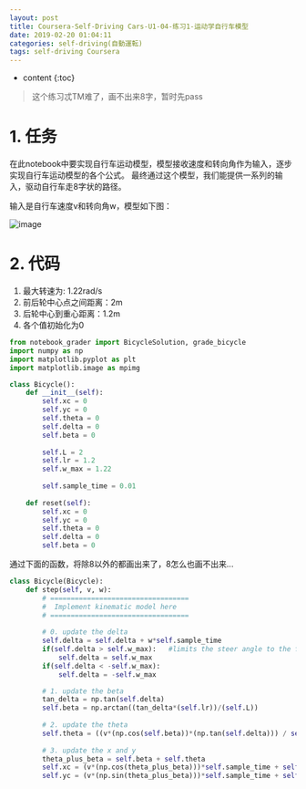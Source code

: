 ```yaml
---
layout: post
title: Coursera-Self-Driving Cars-U1-04-练习1-运动学自行车模型
date: 2019-02-20 01:04:11
categories: self-driving(自動運転)
tags: self-driving Coursera
---
```

* content
{:toc}

> 这个练习忒TM难了，画不出来8字，暂时先pass

# 1. 任务

在此notebook中要实现自行车运动模型，模型接收速度和转向角作为输入，逐步实现自行车运动模型的各个公式。
最终通过这个模型，我们能提供一系列的输入，驱动自行车走8字状的路径。

输入是自行车速度v和转向角w，模型如下图：

![image](https://user-images.githubusercontent.com/18595935/53461404-cb73c700-3a83-11e9-8f12-94753b1ea170.png)

# 2. 代码

1. 最大转速为: 1.22rad/s
2. 前后轮中心点之间距离：2m
3. 后轮中心到重心距离：1.2m
4. 各个值初始化为0

```python
from notebook_grader import BicycleSolution, grade_bicycle
import numpy as np
import matplotlib.pyplot as plt
import matplotlib.image as mpimg

class Bicycle():
    def __init__(self):
        self.xc = 0
        self.yc = 0
        self.theta = 0
        self.delta = 0
        self.beta = 0
        
        self.L = 2
        self.lr = 1.2
        self.w_max = 1.22
        
        self.sample_time = 0.01
        
    def reset(self):
        self.xc = 0
        self.yc = 0
        self.theta = 0
        self.delta = 0
        self.beta = 0
```

通过下面的函数，将除8以外的都画出来了，8怎么也画不出来...

```python
class Bicycle(Bicycle):
    def step(self, v, w):
        # ==================================
        #  Implement kinematic model here
        # ==================================
        
        # 0. update the delta
        self.delta = self.delta + w*self.sample_time
        if(self.delta > self.w_max):   #limits the steer angle to the fisical limit
            self.delta = self.w_max
        if(self.delta < -self.w_max):
            self.delta = -self.w_max

        # 1. update the beta
        tan_delta = np.tan(self.delta)
        self.beta = np.arctan((tan_delta*(self.lr))/(self.L))
        
        # 2. update the theta
        self.theta = ((v*(np.cos(self.beta))*(np.tan(self.delta))) / self.L)*self.sample_time + self.theta
        
        # 3. update the x and y
        theta_plus_beta = self.beta + self.theta
        self.xc = (v*(np.cos(theta_plus_beta)))*self.sample_time + self.xc
        self.yc = (v*(np.sin(theta_plus_beta)))*self.sample_time + self.yc
```